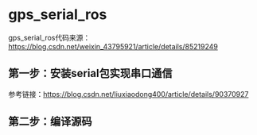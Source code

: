 # gps_serial_ros
gps_serial_ros代码来源：https://blog.csdn.net/weixin_43795921/article/details/85219249
## 第一步：安装serial包实现串口通信
参考链接：https://blog.csdn.net/liuxiaodong400/article/details/90370927
## 第二步：编译源码

